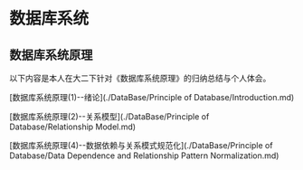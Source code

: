 # 数据库系统
## 数据库系统原理
以下内容是本人在大二下针对《数据库系统原理》的归纳总结与个人体会。

[数据库系统原理(1)--绪论](./DataBase/Principle of Database/Introduction.md)

[数据库系统原理(2)--关系模型](./DataBase/Principle of Database/Relationship Model.md)

[数据库系统原理(4)--数据依赖与关系模式规范化](./DataBase/Principle of Database/Data Dependence and Relationship Pattern Normalization.md)
